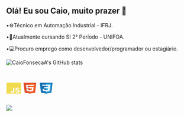 ## Olá! Eu sou Caio, muito prazer 👋

•⚙️Técnico em Automação Industrial - IFRJ.

•🌱Atualmente cursando SI 2° Período - UNIFOA.

•💻Procuro emprego como desenvolvedor/programador ou estagiário.


![CaioFonsecaA's GitHub stats](https://github-readme-stats.vercel.app/api?username=CaioFonsecaA&show_icons=true&theme=dark)

##


<div style="display: inline_block"><br>
  <img align="center" alt="Caio-Js" height="30" width="40" src="https://raw.githubusercontent.com/devicons/devicon/master/icons/javascript/javascript-plain.svg">
  <img align="center" alt="Caio-HTML" height="30" width="40" src="https://raw.githubusercontent.com/devicons/devicon/master/icons/html5/html5-original.svg">
  <img align="center" alt="Caio-CSS" height="30" width="40" src="https://raw.githubusercontent.com/devicons/devicon/master/icons/css3/css3-original.svg">
</div>

##


<div> 
  <a href="https://instagram.com/fonsec4vx" target="_blank"><img src="https://img.shields.io/badge/-Instagram-%23E4405F?style=for-the-badge&logo=instagram&logoColor=white" target="_blank"></a>
</div>

